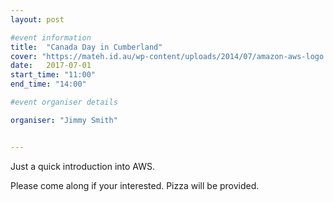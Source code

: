 ```yaml
---
layout: post

#event information
title:  "Canada Day in Cumberland"
cover: "https://mateh.id.au/wp-content/uploads/2014/07/amazon-aws-logo.jpg"
date:   2017-07-01
start_time: "11:00"
end_time: "14:00"

#event organiser details

organiser: "Jimmy Smith"


---
```


Just a quick introduction into AWS.

Please come along if your interested. Pizza will be provided.
